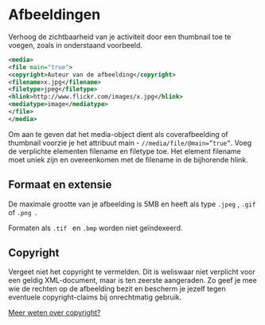 ---
---

# Afbeeldingen

Verhoog de zichtbaarheid van je activiteit door een thumbnail toe te voegen, zoals in onderstaand voorbeeld.

~~~ xml
<media> 
<file main="true"> 
<copyright>Auteur van de afbeelding</copyright>
<filename>x.jpg</filename> 
<filetype>jpeg</filetype> 
<hlink>http://www.flickr.com/images/x.jpg</hlink>
<mediatype>image</mediatype> 
</file> 
</media>
~~~

Om aan te geven dat het media-object dient als coverafbeelding of thumbnail voorzie je het attribuut main - ```//media/file/@main=”true”```. Voeg de verplichte elementen filename en filetype toe. Het element filename moet uniek zijn en overeenkomen met de filename in de bijhorende hlink. 


## Formaat en extensie

De maximale grootte van je afbeelding is 5MB en heeft als type ```.jpeg``` , ```.gif ``` of ```.png ```.

Formaten als ```.tif ``` en ```.bmp``` worden niet geïndexeerd.

## Copyright

Vergeet niet het copyright te vermelden. Dit is weliswaar niet verplicht voor een geldig XML-document, maar is ten zeerste aangeraden. Zo geef je mee wie de rechten op de afbeelding bezit en bescherm je jezelf tegen eventuele copyright-claims bij onrechtmatig gebruik.

[Meer weten over copyright?](https://www.uitdatabank.be/copyright) 
